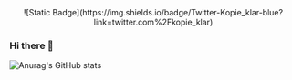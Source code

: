 <div align="center">
  ![Static Badge](https://img.shields.io/badge/Twitter-Kopie_klar-blue?link=twitter.com%2Fkopie_klar)
</div>



### Hi there 👋

![Anurag's GitHub stats](https://github-readme-stats.vercel.app/api?username=Quantum8060&show_icons=true&theme=radical)
